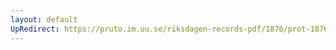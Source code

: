```yaml
---
layout: default
UpRedirect: https://pruto.im.uu.se/riksdagen-records-pdf/1876/prot-1876--ak--049/prot-1876--ak--049_024.pdf
---
```

